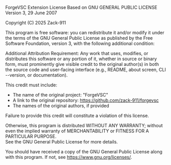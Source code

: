 ForgeVSC Extension License
Based on GNU GENERAL PUBLIC LICENSE Version 3, 29 June 2007

Copyright (C) 2025 Zack-911

This program is free software: you can redistribute it and/or modify
it under the terms of the GNU General Public License as published by
the Free Software Foundation, version 3, with the following additional condition:

Additional Attribution Requirement:
  Any work that uses, modifies, or distributes this software or any portion of it, whether in source or binary form, must prominently give visible credit to the original author(s) in both the source code and user-facing interface (e.g., README, about screen, CLI --version, or documentation).
  
  This credit must include:
  - The name of the original project: "ForgeVSC"
  - A link to the original repository: https://github.com/zack-911/forgevsc
  - The names of the original authors, if provided

Failure to provide this credit will constitute a violation of this license.

Otherwise, this program is distributed WITHOUT ANY WARRANTY;
without even the implied warranty of MERCHANTABILITY or FITNESS FOR A PARTICULAR PURPOSE.  
See the GNU General Public License for more details.

You should have received a copy of the GNU General Public License
along with this program. If not, see <https://www.gnu.org/licenses/>.
